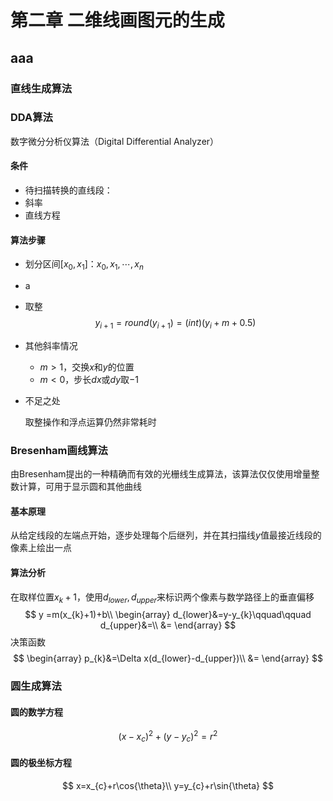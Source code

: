 # 第二章 二维线画图元的生成

## aaa

### 直线生成算法

### DDA算法

数字微分分析仪算法（Digital Differential Analyzer）

#### 条件

- 待扫描转换的直线段：
- 斜率
- 直线方程

#### 算法步骤

- 划分区间$[x_{0},x_{1}]$：$x_{0},x_{1},\cdots,x_{n}$

- a

- 取整
  $$
  y_{i+1}=round(y_{i+1})=(int)(y_{i}+m+0.5)
  $$

- 其他斜率情况

  - $m>1$，交换$x$和$y$的位置
  - $m<0$，步长$dx$或$dy$取$-1$

- 不足之处

  取整操作和浮点运算仍然非常耗时

### Bresenham画线算法

由Bresenham提出的一种精确而有效的光栅线生成算法，该算法仅仅使用增量整数计算，可用于显示圆和其他曲线

#### 基本原理

从给定线段的左端点开始，逐步处理每个后继列，并在其扫描线$y$值最接近线段的像素上绘出一点

#### 算法分析

在取样位置$x_{k}+1$，使用$d_{lower},d_{upper}$来标识两个像素与数学路径上的垂直偏移
$$
y =m(x_{k}+1)+b\\
\begin{array}
d_{lower}&=y-y_{k}\qquad\qquad d_{upper}&=\\
		 &=
\end{array}
$$
决策函数
$$
\begin{array}
p_{k}&=\Delta x(d_{lower}-d_{upper})\\
	&=
\end{array}
$$

### 圆生成算法

#### 圆的数学方程

$$
(x-x_{c})^{2}+(y-y_{c})^{2}=r^{2}
$$

#### 圆的极坐标方程

$$
x=x_{c}+r\cos{\theta}\\
y=y_{c}+r\sin{\theta}
$$

